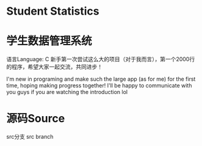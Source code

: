 # Student Statistics
# 学生数据管理系统
语言Language: C
新手第一次尝试这么大的项目（对于我而言），第一个2000行的程序，希望大家一起交流，共同进步！

I'm new in programing and make such the large app (as for me) for the first time, hoping making progress together! I'll be happy to communicate with you guys if you are watching the introduction lol

# 源码Source
src分支 src branch
